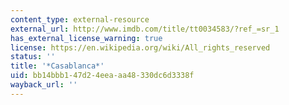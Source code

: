 ```yaml
---
content_type: external-resource
external_url: http://www.imdb.com/title/tt0034583/?ref_=sr_1
has_external_license_warning: true
license: https://en.wikipedia.org/wiki/All_rights_reserved
status: ''
title: '*Casablanca*'
uid: bb14bbb1-47d2-4eea-aa48-330dc6d3338f
wayback_url: ''
---
```

